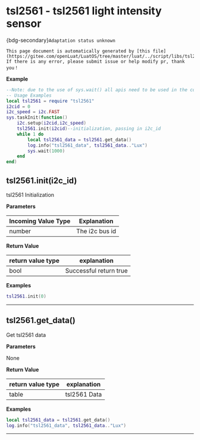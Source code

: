 # tsl2561 - tsl2561 light intensity sensor 

{bdg-secondary}`Adaptation status unknown`

```{note}
This page document is automatically generated by [this file](https://gitee.com/openLuat/LuatOS/tree/master/luat/../script/libs/tsl2561.lua). If there is any error, please submit issue or help modify pr, thank you！
```


**Example**

```lua
--Note: due to the use of sys.wait() all apis need to be used in the coroutine
-- Usage Examples
local tsl2561 = require "tsl2561"
i2cid = 0
i2c_speed = i2c.FAST
sys.taskInit(function()
    i2c.setup(i2cid,i2c_speed)
    tsl2561.init(i2cid)--initialization, passing in i2c_id
    while 1 do
        local tsl2561_data = tsl2561.get_data()
        log.info("tsl2561_data", tsl2561_data.."Lux")
        sys.wait(1000)
    end
end)

```

## tsl2561.init(i2c_id)



tsl2561 Initialization

**Parameters**

|Incoming Value Type | Explanation|
|-|-|
|number|The i2c bus id|

**Return Value**

|return value type | explanation|
|-|-|
|bool|Successful return true|

**Examples**

```lua
tsl2561.init(0)

```

---

## tsl2561.get_data()



Get tsl2561 data

**Parameters**

None

**Return Value**

|return value type | explanation|
|-|-|
|table|tsl2561 Data|

**Examples**

```lua
local tsl2561_data = tsl2561.get_data()
log.info("tsl2561_data", tsl2561_data.."Lux")

```

---

